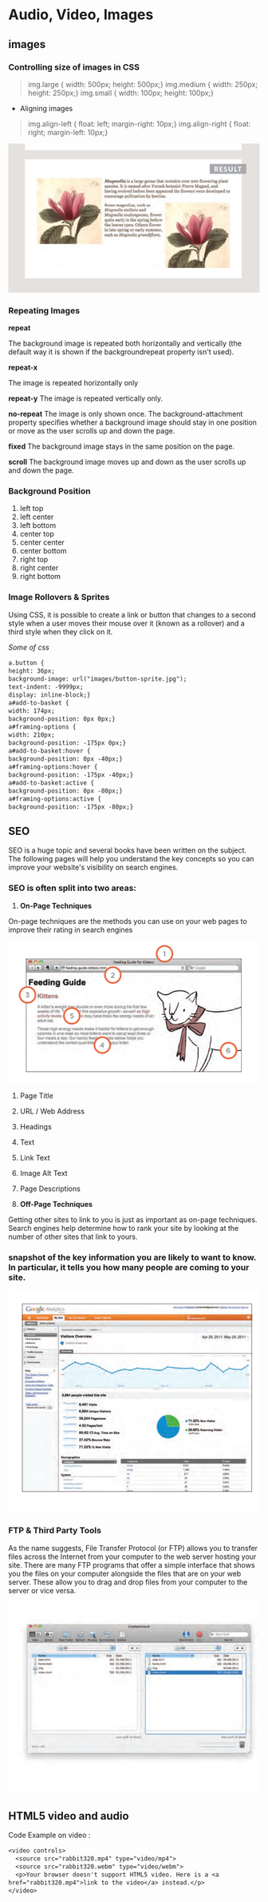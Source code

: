 # Audio, Video, Images
## images
### Controlling size of images in CSS

>img.large { width: 500px; height: 500px;}
>img.medium { width: 250px; height: 250px;}
>img.small { width: 100px; height: 100px;}

* Aligning images

>img.align-left { float: left; margin-right: 10px;}
>img.align-right { float: right; margin-left: 10px;}

![img align](img_align.png)

### Repeating Images 

**repeat**

The background image is
repeated both horizontally and
vertically (the default way it
is shown if the backgroundrepeat
property isn't used).

**repeat-x**

The image is repeated horizontally only

**repeat-y**
The image is repeated vertically
only.

**no-repeat**
The image is only shown once.
The background-attachment
property specifies whether a
background image should stay in
one position or move as the user
scrolls up and down the page. 

**fixed**
The background image stays in
the same position on the page.

**scroll**
The background image moves
up and down as the user scrolls
up and down the page.

### Background Position
1. left top
2. left center
3. left bottom
4. center top
5. center center
6. center bottom
7. right top
8. right center
9. right bottom


### Image Rollovers & Sprites

Using CSS, it is possible to create
a link or button that changes to a
second style when a user moves
their mouse over it (known as a
rollover) and a third style when
they click on it.

*Some of css*

```
a.button {
height: 36px;
background-image: url("images/button-sprite.jpg");
text-indent: -9999px;
display: inline-block;}
a#add-to-basket {
width: 174px;
background-position: 0px 0px;}
a#framing-options {
width: 210px;
background-position: -175px 0px;}
a#add-to-basket:hover {
background-position: 0px -40px;}
a#framing-options:hover {
background-position: -175px -40px;}
a#add-to-basket:active {
background-position: 0px -80px;}
a#framing-options:active {
background-position: -175px -80px;}
```

## SEO
SEO is a huge topic and several books have been written on the subject.
The following pages will help you understand the key concepts so you can
improve your website's visibility on search engines.

### SEO is often split into two areas:

1. **On-Page Techniques**

On-page techniques are the
methods you can use on your
web pages to improve their
rating in search engines

![kitten](kitten.png)

1.  Page Title
2. URL / Web Address
3. Headings
4. Text
5. Link Text
6. Image Alt Text
7. Page Descriptions



2. **Off-Page Techniques**

Getting other sites to link to you
is just as important as on-page
techniques. Search engines help
determine how to rank your
site by looking at the number of
other sites that link to yours.


### snapshot of the key information you are likely to want to know. In particular, it tells you how many people are coming to your site.

![tool](tool.png)

### FTP & Third Party Tools
As the name suggests, File
Transfer Protocol (or FTP) allows
you to transfer files across the
Internet from your computer to
the web server hosting your site.
There are many FTP programs
that offer a simple interface
that shows you the files on your
computer alongside the files that
are on your web server. These
allow you to drag and drop
files from your computer to the
server or vice versa.


![ftp](ftp.png)

## HTML5 video and audio
Code Example on video :

```
<video controls>
  <source src="rabbit320.mp4" type="video/mp4">
  <source src="rabbit320.webm" type="video/webm">
  <p>Your browser doesn't support HTML5 video. Here is a <a href="rabbit320.mp4">link to the video</a> instead.</p>
</video>
```


